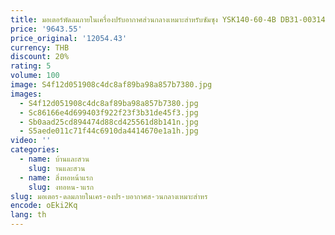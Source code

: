 ```yaml
---
title: มอเตอร์พัดลมภายในเครื่องปรับอากาศส่วนกลางเหมาะสำหรับซัมซุง YSK140-60-4B DB31-00314A
price: '9643.55'
price_original: '12054.43'
currency: THB
discount: 20%
rating: 5
volume: 100
image: S4f12d051908c4dc8af89ba98a857b7380.jpg
images:
  - S4f12d051908c4dc8af89ba98a857b7380.jpg
  - Sc86166e4d699403f922f23f3b31de45f3.jpg
  - Sb0aad25cd894474d88cd425561d8b141n.jpg
  - S5aede011c71f44c6910da4414670e1a1h.jpg
video: ''
categories:
  - name: บ้านและสวน
    slug: านและสวน
  - name: สิ่งทอหน้าแรก
    slug: งทอหน-าแรก
slug: มอเตอร-ดลมภายในเคร-องปร-บอากาศส-วนกลางเหมาะสำหร
encode: oEki2Kq
lang: th
---
```

  